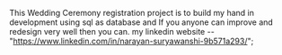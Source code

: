 This Wedding Ceremony registration project is to build my hand in development using sql as database and 
If you anyone can improve and redesign very well then you can.
my linkedin website -- "https://www.linkedin.com/in/narayan-suryawanshi-9b571a293/";
